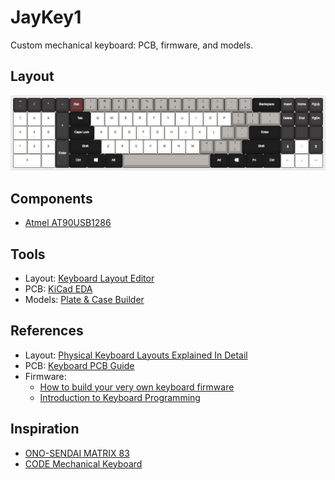 # JayKey1
Custom mechanical keyboard: PCB, firmware, and models.

## Layout
![Layout](./Layout/JayKey1.png?raw=true)

## Components
- [Atmel AT90USB1286](http://www.microchip.com/wwwproducts/en/AT90USB1286)

## Tools
- Layout: [Keyboard Layout Editor](http://www.keyboard-layout-editor.com/)
- PCB: [KiCad EDA](http://kicad-pcb.org/)
- Models: [Plate & Case Builder](http://builder.swillkb.com/)

## References
- Layout: [Physical Keyboard Layouts Explained In Detail](https://www.massdrop.com/talk/947/keyboard-layouts-explained-in-detail-many-pics)
- PCB: [Keyboard PCB Guide](https://github.com/ruiqimao/keyboard-pcb-guide)
- Firmware:
	- [How to build your very own keyboard firmware](https://deskthority.net/workshop-f7/how-to-build-your-very-own-keyboard-firmware-t7177.html)
	- [Introduction to Keyboard Programming](https://www.massdrop.com/article/introduction-to-keyboard-programming)

## Inspiration
- [ONO-SENDAI MATRIX 83](https://imgur.com/a/v5pzh#FiXKcm0)
- [CODE Mechanical Keyboard](https://www.codekeyboards.com/)
